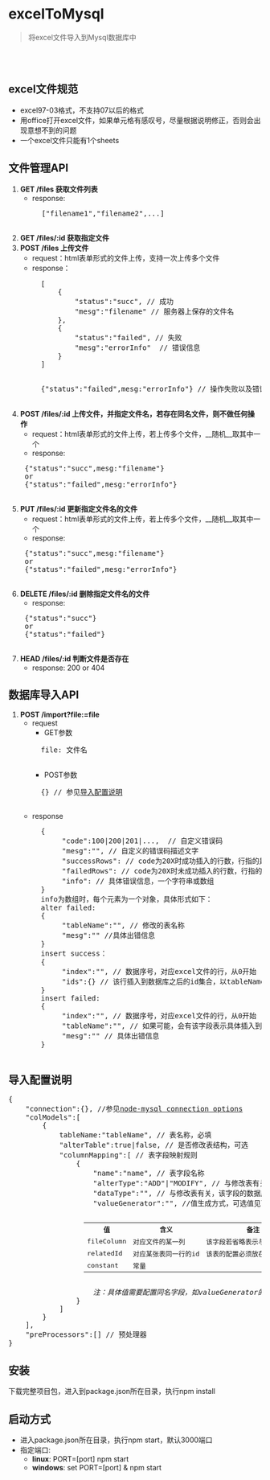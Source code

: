 # excelToMysql
> 将excel文件导入到Mysql数据库中
<br>
<br>

## excel文件规范
* excel97-03格式，不支持07以后的格式
* 用office打开excel文件，如果单元格有感叹号，尽量根据说明修正，否则会出现意想不到的问题
* 一个excel文件只能有1个sheets

## 文件管理API
1. **GET /files 获取文件列表**
	* response:
	<pre>
		["filename1","filename2",...]
	</pre>
2. **GET /files/:id 获取指定文件** 
3. **POST /files 上传文件**
	* request：html表单形式的文件上传，支持一次上传多个文件
	* response：
		<br>
		<pre>
		[
			{
				"status":"succ", // 成功
				"mesg":"filename" // 服务器上保存的文件名
			},
			{
				"status":"failed", // 失败
				"mesg":"errorInfo"	// 错误信息
			}
		]
		</pre>
		<pre>
		{"status":"failed",mesg:"errorInfo"} // 操作失败以及错误信息
		</pre>
4. **POST /files/:id 上传文件，并指定文件名，若存在同名文件，则不做任何操作**
	* request：html表单形式的文件上传，若上传多个文件，__随机__取其中一个
	* response:
	<pre>
	{"status":"succ",mesg:"filename"}
	or
	{"status":"failed",mesg:"errorInfo"}	
	</pre>
5. **PUT /files/:id 更新指定文件名的文件**
	* request：html表单形式的文件上传，若上传多个文件，__随机__取其中一个
	* response:
	<pre>
	{"status":"succ",mesg:"filename"}
	or
	{"status":"failed",mesg:"errorInfo"}	
	</pre>
6. **DELETE /files/:id 删除指定文件名的文件**
	* response:
	<pre>
	{"status":"succ"}
	or
	{"status":"failed"}
	</pre>
7. **HEAD /files/:id 判断文件是否存在**
	* response: 200 or 404

## 数据库导入API
1. **POST /import?file:=file**
   * request
   	   * GET参数
   	   <pre>
   	   file: 文件名
   	   </pre>
   	   * POST参数
   	   <pre>
   	   {} // 参见<a href="#导入配置说明">导入配置说明</a>
   	   </pre>
   * response
       <pre>
       {
       		"code":100|200|201|...,  // 自定义错误码
       		"mesg":"", // 自定义的错误码描述文字
       		"successRows": // code为20X时成功插入的行数，行指的是excel的行
       		"failedRows": // code为20X时未成功插入的行数，行指的是excel的行
       		"info": // 具体错误信息，一个字符串或数组
       }
       info为数组时，每个元素为一个对象，具体形式如下：
       alter failed:
       {
       		"tableName":"", // 修改的表名称
       		"mesg":"" //具体出错信息
       }
       insert success：
       {
       		"index":"", // 数据序号，对应excel文件的行，从0开始
       		"ids":{} // 该行插入到数据库之后的id集合，以tableName作为健，id作为值的一个对象
       }
       insert failed:
       {
       		"index":"", // 数据序号，对应excel文件的行，从0开始
       		"tableName":"", // 如果可能，会有该字段表示具体插入到哪张表时出的错
       		"mesg":"" // 具体出错信息
       }
       </pre>  

## 导入配置说明
<pre>
{
	"connection":{}, //参见<a href="https://github.com/felixge/node-mysql/#connection-options">node-mysql connection options</a>
	"colModels":[
		{
			tableName:"tableName", // 表名称，必填
			"alterTable":true|false, // 是否修改表结构，可选 
			"columnMapping":[ // 表字段映射规则
				{
					"name":"name", // 表字段名称
					"alterType":"ADD"|"MODIFY", // 与修改表有关，表示对该列是增加还是修改类型
					"dataType":"", // 与修改表有关，该字段的数据库类型
					"valueGenerator":"", //值生成方式，可选值见下表
					<table style="margin-left:150px">
						<tr>
							<th>值</th>
							<th>含义</th>
							<th>备注</th>
						</tr>
						<tr>
							<td>fileColumn</td>
							<td>对应文件的某一列</td>
							<td>该字段若省略表示与name值相同</td>
						</tr>
						<tr>
							<td>relatedId</td>
							<td>对应某张表同一行的id</td>
							<td>该表的配置必须放在前面</td>
						</tr>
						<tr>
							<td>constant</td>
							<td>常量</td>
							<td></td>
						</tr>
					</table>
					<i>注：具体值需要配置同名字段，如valueGenerator的值为fileColumn，则增加fileColumn字段表示具体值</i>
				}
			]
		}
	],
	"preProcessors":[] // 预处理器
}
</pre>

## 安装
下载完整项目包，进入到package.json所在目录，执行npm install

## 启动方式
* 进入package.json所在目录，执行npm start，默认3000端口
* 指定端口:
	* **linux**: PORT=[port] npm start
	* **windows**: set PORT=[port] & npm start 	 


